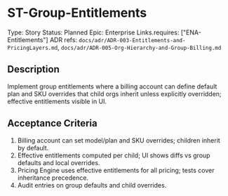 # ST-Group-Entitlements

Type: Story
Status: Planned
Epic: Enterprise
Links.requires: ["ENA-Entitlements"]
ADR refs: `docs/adr/ADR-003-Entitlements-and-PricingLayers.md`, `docs/adr/ADR-005-Org-Hierarchy-and-Group-Billing.md`

## Description
Implement group entitlements where a billing account can define default plan and SKU overrides that child orgs inherit unless explicitly overridden; effective entitlements visible in UI.

## Acceptance Criteria
1. Billing account can set model/plan and SKU overrides; children inherit by default.
2. Effective entitlements computed per child; UI shows diffs vs group defaults and local overrides.
3. Pricing Engine uses effective entitlements for all pricing; tests cover inheritance precedence.
4. Audit entries on group defaults and child overrides.
